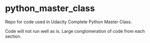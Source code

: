 # python_master_class

Repo for code used in Udacity Complete Python Master Class.

Code will not run well as is. Large conglomeration of code from each section.
